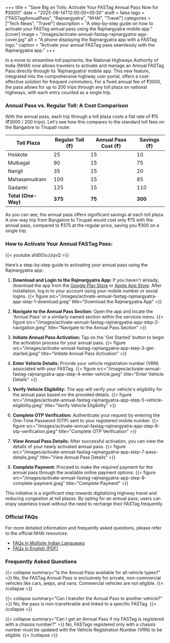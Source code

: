 +++
title = "Save Big on Tolls: Activate Your FASTag Annual Pass Now for ₹3000!"
date = "2025-08-14T12:00:00+05:30"
draft = false
tags = ["FASTagAnnualPass", "Rajmargyatra", "NHAI", "Travel"]
categories = ["Tech News", "Travel"]
description = "A step-by-step guide on how to activate your FASTag annual pass using the Rajmargyatra mobile app."
[cover]
  image = "/images/activate-annual-fastag-rajmargyatra-app-cover.jpg"
  alt = "A phone displaying the Rajmargyatra app with a FASTag logo."
  caption = "Activate your annual FASTag pass seamlessly with the Rajmargyatra app."
+++

In a move to streamline toll payments, the National Highways Authority of India (NHAI) now allows travelers to activate and manage an Annual FASTag Pass directly through its ‘Rajmargyatra’ mobile app. This new feature, integrated into the comprehensive highway user portal, offers a cost-effective solution for frequent commuters. For a fixed annual fee of ₹3000, the pass allows for up to 200 trips through any toll plaza on national highways, with each entry counted as a single trip.

### Annual Pass vs. Regular Toll: A Cost Comparison

With the annual pass, each trip through a toll plaza costs a flat rate of ₹15 (₹3000 / 200 trips). Let's see how this compares to the standard toll fees on the Bangalore to Tirupati route:

| Toll Plaza          | Regular Toll (₹) | Annual Pass Cost (₹) | Savings (₹) |
| ------------------- | ---------------- | -------------------- | ----------- |
| Hoskote             | 25               | 15                   | 10          |
| Mulbagal            | 90               | 15                   | 75          |
| Nangli              | 35               | 15                   | 20          |
| Mahasamudram        | 100              | 15                   | 85          |
| Gadanki             | 125              | 15                   | 110         |
| **Total (One-Way)** | **375**          | **75**               | **300**     |

As you can see, the annual pass offers significant savings at each toll plaza. A one-way trip from Bangalore to Tirupati would cost only ₹75 with the annual pass, compared to ₹375 at the regular price, saving you ₹300 on a single trip.

### How to Activate Your Annual FASTag Pass:

{{< youtube a1d0OoJJqvQ >}}

Here’s a step-by-step guide to activating your annual pass using the Rajmargyatra app:

1.  **Download and Login to the Rajmargyatra App:** If you haven't already, download the app from the [Google Play Store](https://play.google.com/store/apps/details?id=com.nhai.rajmargyatra) or [Apple App Store](https://apps.apple.com/in/app/rajmargyatra/id6449488412). After installation, log in to your account using your mobile number or social logins.
    {{< figure src="/images/activate-annual-fastag-rajmargyatra-app-step-1-download.jpeg" title="Download the Rajmargyatra App" >}}

2.  **Navigate to the Annual Pass Section:** Open the app and locate the 'Annual Pass' or a similarly named section within the services menu.
    {{< figure src="/images/activate-annual-fastag-rajmargyatra-app-step-2-navigation.jpeg" title="Navigate to the Annual Pass Section" >}}

3.  **Initiate Annual Pass Activation:** Tap on the 'Get Started' button to begin the activation process for your annual pass.
    {{< figure src="/images/activate-annual-fastag-rajmargyatra-app-step-3-get-started.jpeg" title="Initiate Annual Pass Activation" >}}

4.  **Enter Vehicle Details:** Provide your vehicle registration number (VRN) associated with your FASTag.
    {{< figure src="/images/activate-annual-fastag-rajmargyatra-app-step-4-enter-vehicle.jpeg" title="Enter Vehicle Details" >}}

5.  **Verify Vehicle Eligibility:** The app will verify your vehicle's eligibility for the annual pass based on the provided details.
    {{< figure src="/images/activate-annual-fastag-rajmargyatra-app-step-5-vehicle-eligibility.jpeg" title="Verify Vehicle Eligibility" >}}

6.  **Complete OTP Verification:** Authenticate your request by entering the One-Time Password (OTP) sent to your registered mobile number.
    {{< figure src="/images/activate-annual-fastag-rajmargyatra-app-step-6-otp-verification.jpeg" title="Complete OTP Verification" >}}

7.  **View Annual Pass Details:** After successful activation, you can view the details of your newly activated annual pass.
    {{< figure src="/images/activate-annual-fastag-rajmargyatra-app-step-7-pass-details.jpeg" title="View Annual Pass Details" >}}

8.  **Complete Payment:** Proceed to make the required payment for the annual pass through the available online payment options.
    {{< figure src="/images/activate-annual-fastag-rajmargyatra-app-step-8-complete-payment.jpeg" title="Complete Payment" >}}

This initiative is a significant step towards digitalizing highway travel and reducing congestion at toll plazas. By opting for an annual pass, users can enjoy seamless travel without the need to recharge their FASTag frequently.

### Official FAQs

For more detailed information and frequently asked questions, please refer to the official NHAI resources:

*   [FAQs in Multiple Indian Languages](https://nhai.gov.in/#/faq-annual-pass)
*   [FAQs in English (PDF)](https://nhai.gov.in/nhai/sites/default/files/mix_file/FAQs_English.pdf)

### Frequently Asked Questions

{{< collapse summary="Is the Annual Pass available for all vehicle types?" >}}
No, the FASTag Annual Pass is exclusively for private, non-commercial vehicles like cars, jeeps, and vans. Commercial vehicles are not eligible.
{{< /collapse >}}

{{< collapse summary="Can I transfer the Annual Pass to another vehicle?" >}}
No, the pass is non-transferable and linked to a specific FASTag.
{{< /collapse >}}

{{< collapse summary="Can I get an Annual Pass if my FASTag is registered with a chassis number?" >}}
No, FASTags registered only with a chassis number must be updated with the Vehicle Registration Number (VRN) to be eligible.
{{< /collapse >}}